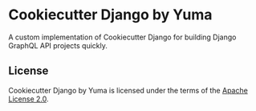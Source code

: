 # Cookiecutter Django by Yuma

A custom implementation of Cookiecutter Django for building Django GraphQL API projects quickly.

## License

Cookiecutter Django by Yuma is licensed under the terms of the [Apache License 2.0](LICENSE).
